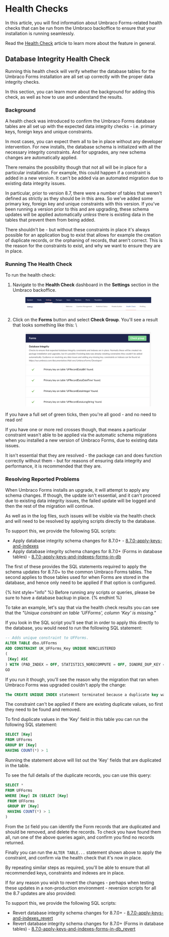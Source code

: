# Health Checks

In this article, you will find information about Umbraco Forms-related health checks that can be run from the Umbraco backoffice to ensure that your installation is running seamlessly.

Read the [Health Check](https://docs.umbraco.com/umbraco-cms/extending/health-check) article to learn more about the feature in general.

## Database Integrity Health Check

Running this health check will verify whether the database tables for the Umbraco Forms installation are all set up correctly with the proper data integrity checks.

In this section, you can learn more about the background for adding this check, as well as how to use and understand the results.

### Background

A health check was introduced to confirm the Umbraco Forms database tables are all set up with the expected data integrity checks - i.e. primary keys, foreign keys and unique constraints.

In most cases, you can expect them all to be in place without any developer intervention. For new installs, the database schema is initialized with all the necessary integrity constraints. And for upgrades, any new schema changes are automatically applied.

There remains the possibility though that not all will be in place for a particular installation. For example, this could happen if a constraint is added in a new version. It can't be added via an automated migration due to existing data integrity issues.

In particular, prior to version 8.7, there were a number of tables that weren't defined as strictly as they should be in this area. So we've added some primary key, foreign key and unique constraints with this version. If you've been running a version prior to this and are upgrading, these schema updates will be applied automatically _unless_ there is existing data in the tables that prevent them from being added.

There shouldn't be - but without these constraints in place it's always possible for an application bug to exist that allows for example the creation of duplicate records, or the orphaning of records, that aren't correct. This is the reason for the constraints to exist, and why we want to ensure they are in place.

### Running The Health Check

To run the health check:

1.  Navigate to the **Health Check** dashboard in the **Settings** section in the Umbraco backoffice.

    <figure><img src="images/Umb-backoffice.png" alt=""><figcaption></figcaption></figure>
2.  Click on the **Forms** button and select **Check Group**. You'll see a result that looks something like this: \\

    <figure><img src="images/healthcheck.png" alt=""><figcaption></figcaption></figure>

If you have a full set of green ticks, then you're all good - and no need to read on!

If you have one or more red crosses though, that means a particular constraint wasn't able to be applied via the automatic schema migrations when you installed a new version of Umbraco Forms, due to existing data issues.

It isn't essential that they are resolved - the package can and does function correctly without them - but for reasons of ensuring data integrity and performance, it is recommended that they are.

### Resolving Reported Problems

When Umbraco Forms installs an upgrade, it will attempt to apply any schema changes. If though, the update isn't essential, and it can't proceed due to existing data integrity issues, the failed update will be logged and then the rest of the migration will continue.

As well as in the log files, such issues will be visible via the health check and will need to be resolved by applying scripts directly to the database.

To support this, we provide the following SQL scripts:

* Apply database integrity schema changes for 8.7.0+ - [8.7.0-apply-keys-and-indexes](apply-keys.md)
* Apply database integrity schema changes for 8.7.0+ (Forms in database tables) - [8.7.0-apply-keys-and-indexes-forms-in-db](forms-in-the-database-apply-keys.md)

The first of these provides the SQL statements required to apply the schema updates for 8.7.0+ to the common Umbraco Forms tables. The second applies to those tables used for when Forms are stored in the database, and hence only need to be applied if that option is configured.

{% hint style="info" %}
Before running any scripts or queries, please be sure to have a database backup in place.
{% endhint %}

To take an example, let's say that via the health check results you can see that the _"Unique constraint on table 'UFForms', column 'Key' is missing."_

If you look in the SQL script you'll see that in order to apply this directly to the database, you would need to run the following SQL statement:

```sql
-- Adds unique constraint to UFForms.
ALTER TABLE dbo.UFForms
ADD CONSTRAINT UK_UFForms_Key UNIQUE NONCLUSTERED
(
 [Key] ASC
) WITH (PAD_INDEX = OFF, STATISTICS_NORECOMPUTE = OFF, IGNORE_DUP_KEY = OFF, ONLINE = OFF, ALLOW_ROW_LOCKS = ON, ALLOW_PAGE_LOCKS = ON) ON [PRIMARY]
GO
```

If you run it though, you'll see the reason why the migration that ran when Umbraco Forms was upgraded couldn't apply the change:

```sql
The CREATE UNIQUE INDEX statement terminated because a duplicate key was found for the object name 'dbo.UFForms' and the index name 'UK_UFForms_Key'. The duplicate key value is (...).
```

The constraint can't be applied if there are existing duplicate values, so first they need to be found and removed.

To find duplicate values in the 'Key' field in this table you can run the following SQL statement:

```sql
SELECT [Key]
FROM UFForms
GROUP BY [Key]
HAVING COUNT(*) > 1
```

Running the statement above will list out the 'Key' fields that are duplicated in the table.

To see the full details of the duplicate records, you can use this query:

```sql
SELECT *
FROM UFForms
WHERE [Key] IN (SELECT [Key]
 FROM UFForms
 GROUP BY [Key]
 HAVING COUNT(*) > 1
)
```

From the `Id` field you can identify the Form records that are duplicated and should be removed, and delete the records. To check you have found them all, run one of the above queries again, and confirm you find no records returned.

Finally you can run the `ALTER TABLE...` statement shown above to apply the constraint, and confirm via the health check that it's now in place.

By repeating similar steps as required, you'll be able to ensure that all recommended keys, constraints and indexes are in place.

If for any reason you wish to revert the changes - perhaps when testing these updates in a non-production environment - reversion scripts for all the 8.7 updates are also provided:

To support this, we provide the following SQL scripts:

* Revert database integrity schema changes for 8.7.0+ - [8.7.0-apply-keys-and-indexes\_revert](apply-keys.md#revert-application-of-keys-and-indexes)
* Revert database integrity schema changes for 8.7.0+ (Forms in database tables) - [8.7.0-apply-keys-and-indexes-forms-in-db\_revert](forms-in-the-database-apply-keys.md#reverting-the-application-of-keys-and-indexes)
